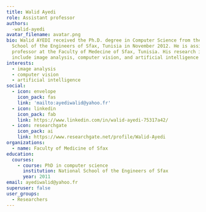 ```yaml
---
title: Walid Ayedi
role: Assistant professor
authors:
  -walid-ayedi
avatar_filename: avatar.png
bio: Walid AYEDI received the Ph.D. degree in Computer Science from the National
  School of the Engineers of Sfax, Tunisia in November 2012. He is assistant
  professor at the Faculty of Medecine of Sfax, Tunisia. His research interests
  include image analysis, computer vision, and artificial intelligence
interests:
  - image analysis
  - computer vision
  - artificial intelligence
social:
  - icon: envelope
    icon_pack: fas
    link: 'mailto:ayediwalid@yahoo.fr'
  - icon: linkedin
    icon_pack: fab
    link: https://www.linkedin.com/in/walid-ayedi-75317a42/
  - icon: researchgate
    icon_pack: ai
    link: https://www.researchgate.net/profile/Walid-Ayedi
organizations:
  - name: Faculty of Medicine of Sfax
education:
  courses:
    - course: PhD in computer science
      institution: National School of the Engineers of Sfax
      year: 2011
email: ayediwalid@yahoo.fr
superuser: false
user_groups:
  - Researchers
---
```

